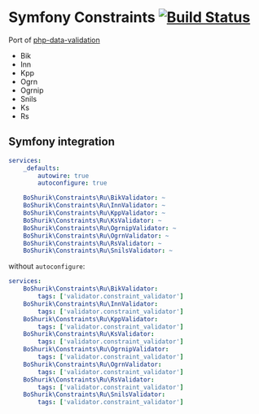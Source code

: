 # Symfony Constraints [![Build Status](https://travis-ci.com/BoShurik/symfony-constraints.svg?branch=master)](https://travis-ci.com/BoShurik/symfony-constraints)

Port of [php-data-validation](https://github.com/Kholenkov/php-data-validation)

- Bik
- Inn
- Kpp
- Ogrn
- Ogrnip
- Snils
- Ks
- Rs

## Symfony integration

```yaml
services:
    _defaults:
        autowire: true
        autoconfigure: true

    BoShurik\Constraints\Ru\BikValidator: ~
    BoShurik\Constraints\Ru\InnValidator: ~
    BoShurik\Constraints\Ru\KppValidator: ~
    BoShurik\Constraints\Ru\KsValidator: ~
    BoShurik\Constraints\Ru\OgrnipValidator: ~
    BoShurik\Constraints\Ru\OgrnValidator: ~
    BoShurik\Constraints\Ru\RsValidator: ~
    BoShurik\Constraints\Ru\SnilsValidator: ~
```

without `autoconfigure`:

```yaml
services:
    BoShurik\Constraints\Ru\BikValidator:
        tags: ['validator.constraint_validator']
    BoShurik\Constraints\Ru\InnValidator:
        tags: ['validator.constraint_validator']
    BoShurik\Constraints\Ru\KppValidator:
        tags: ['validator.constraint_validator']
    BoShurik\Constraints\Ru\KsValidator:
        tags: ['validator.constraint_validator']
    BoShurik\Constraints\Ru\OgrnipValidator:
        tags: ['validator.constraint_validator']
    BoShurik\Constraints\Ru\OgrnValidator:
        tags: ['validator.constraint_validator']
    BoShurik\Constraints\Ru\RsValidator:
        tags: ['validator.constraint_validator']
    BoShurik\Constraints\Ru\SnilsValidator:
        tags: ['validator.constraint_validator']
```

